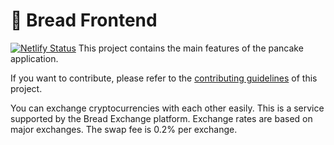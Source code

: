 # 🍞 Bread Frontend

[![Netlify Status](https://api.netlify.com/api/v1/badges/552adc8a-5564-41b0-8601-8746103c3ab8/deploy-status)](https://app.netlify.com/sites/bread-exchange/deploys)
This project contains the main features of the pancake application.

If you want to contribute, please refer to the [contributing guidelines](./CONTRIBUTING.md) of this project.

You can exchange cryptocurrencies with each other easily. This is a service supported by the Bread Exchange platform. Exchange rates are based on major exchanges. The swap fee is 0.2% per exchange. 
